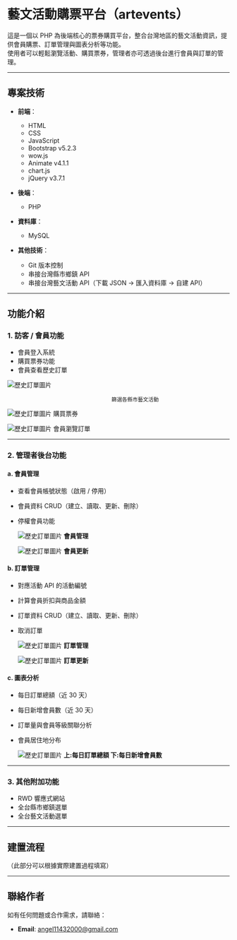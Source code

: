 # 藝文活動購票平台（artevents）

這是一個以 PHP 為後端核心的票券購買平台，整合台灣地區的藝文活動資訊，提供會員購票、訂單管理與圖表分析等功能。  
使用者可以輕鬆瀏覽活動、購買票券，管理者亦可透過後台進行會員與訂單的管理。

---

## 專案技術

- **前端**：
  - HTML
  - CSS
  - JavaScript
  - Bootstrap v5.2.3
  - wow.js
  - Animate v4.1.1
  - chart.js
  - jQuery v3.7.1

- **後端**：
  - PHP

- **資料庫**：
  - MySQL

- **其他技術**：
  - Git 版本控制
  - 串接台灣縣市鄉鎮 API
  - 串接台灣藝文活動 API（下載 JSON → 匯入資料庫 → 自建 API）

---

## 功能介紹

### 1. 訪客 / 會員功能

- 會員登入系統
- 購買票券功能
- 會員查看歷史訂單

![歷史訂單圖片](https://github.com/luckystargin/school2504/blob/main/images/Snipaste_2025-04-09_17-48-45.png)

                                     篩選各縣市藝文活動

![歷史訂單圖片](https://github.com/luckystargin/school2504/blob/main/images/Snipaste_2025-04-09_17-50-37.png)
                                     購買票券

![歷史訂單圖片](https://github.com/luckystargin/school2504/blob/main/images/Snipaste_2025-04-10_11-15-22.png)
                                     會員瀏覽訂單


---

### 2. 管理者後台功能

#### a. 會員管理

- 查看會員帳號狀態（啟用 / 停用）
- 會員資料 CRUD（建立、讀取、更新、刪除）
- 停權會員功能

   ![歷史訂單圖片](https://github.com/luckystargin/school2504/blob/main/images/Snipaste_2025-04-09_17-54-51.png)
**會員管理**
  
   ![歷史訂單圖片](https://github.com/luckystargin/school2504/blob/main/images/Snipaste_2025-04-10_11-31-59.png)
**會員更新**

#### b. 訂單管理

- 對應活動 API 的活動編號
- 計算會員折扣與商品金額
- 訂單資料 CRUD（建立、讀取、更新、刪除）
- 取消訂單

    ![歷史訂單圖片](https://github.com/luckystargin/school2504/blob/main/images/Snipaste_2025-04-09_17-54-28.png)
**訂單管理**

   ![歷史訂單圖片](https://github.com/luckystargin/school2504/blob/main/images/Snipaste_2025-04-10_11-33-01.png)
**訂單更新**

#### c. 圖表分析

- 每日訂單總額（近 30 天）
- 每日新增會員數（近 30 天）
- 訂單量與會員等級關聯分析
- 會員居住地分布

  ![歷史訂單圖片](https://github.com/luckystargin/school2504/blob/main/images/Snipaste_2025-04-09_17-51-44.png)
**上:每日訂單總額 下:每日新增會員數**

---

### 3. 其他附加功能

- RWD 響應式網站
- 全台縣市鄉鎮選單
- 全台藝文活動選單

---

## 建置流程

（此部分可以根據實際建置過程填寫）

---

## 聯絡作者

如有任何問題或合作需求，請聯絡：  
- **Email**: angel11432000@gmail.com
